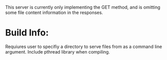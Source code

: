 This server is currently only implementing the GET method, and is omitting some file content information in the responses.

# Build Info:
Requiures user to specifiy a directory to serve files from as a command line argument.
Include pthread library when compiling.
